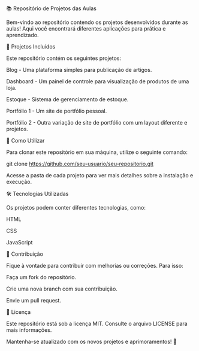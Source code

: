 📚 Repositório de Projetos das Aulas

Bem-vindo ao repositório contendo os projetos desenvolvidos durante as aulas! Aqui você encontrará diferentes aplicações para prática e aprendizado.

📂 Projetos Incluídos

Este repositório contém os seguintes projetos:

Blog - Uma plataforma simples para publicação de artigos.

Dashboard - Um painel de controle para visualização de produtos de uma loja.

Estoque - Sistema de gerenciamento de estoque.

Portfólio 1 - Um site de portfólio pessoal.

Portfólio 2 - Outra variação de site de portfólio com um layout diferente e projetos.

🚀 Como Utilizar

Para clonar este repositório em sua máquina, utilize o seguinte comando:

git clone https://github.com/seu-usuario/seu-repositorio.git

Acesse a pasta de cada projeto para ver mais detalhes sobre a instalação e execução.

🛠 Tecnologias Utilizadas

Os projetos podem conter diferentes tecnologias, como:

HTML 

CSS 

JavaScript

📌 Contribuição

Fique à vontade para contribuir com melhorias ou correções. Para isso:

Faça um fork do repositório.

Crie uma nova branch com sua contribuição.

Envie um pull request.

📄 Licença

Este repositório está sob a licença MIT. Consulte o arquivo LICENSE para mais informações.

Mantenha-se atualizado com os novos projetos e aprimoramentos! 🚀
